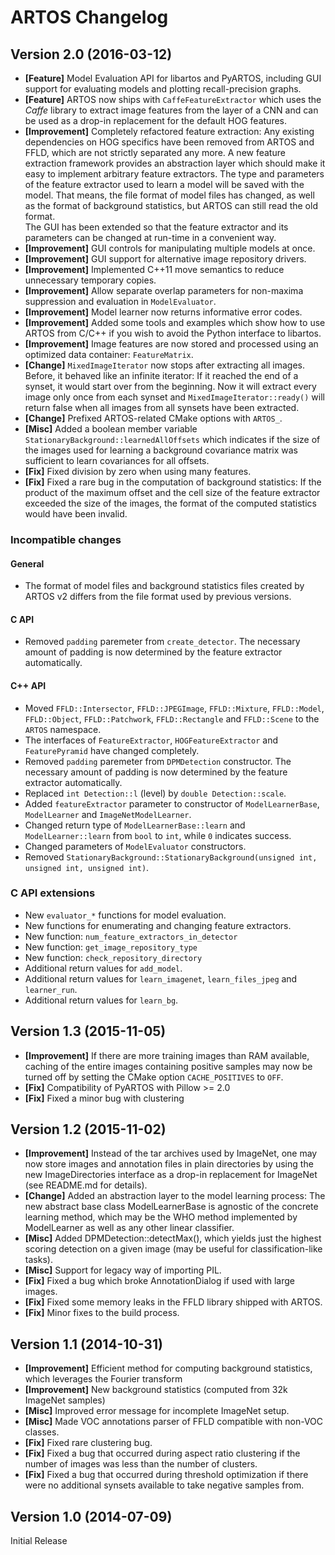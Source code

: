 ARTOS Changelog
===============

Version 2.0 (2016-03-12)
------------------------

- **[Feature]** Model Evaluation API for libartos and PyARTOS, including GUI support for evaluating models and plotting recall-precision graphs.
- **[Feature]** ARTOS now ships with `CaffeFeatureExtractor` which uses the *Caffe* library to extract image features from the layer of a CNN
  and can be used as a drop-in replacement for the default HOG features.
- **[Improvement]** Completely refactored feature extraction: Any existing dependencies on HOG specifics have been removed from ARTOS and FFLD,
  which are not strictly separated any more. A new feature extraction framework provides an abstraction layer which should make it easy
  to implement arbitrary feature extractors. The type and parameters of the feature extractor used to learn a model will be saved with the model.
  That means, the file format of model files has changed, as well as the format of background statistics, but ARTOS can still read the old format.  
  The GUI has been extended so that the feature extractor and its parameters can be changed at run-time in a convenient way.
- **[Improvement]** GUI controls for manipulating multiple models at once.
- **[Improvement]** GUI support for alternative image repository drivers.
- **[Improvement]** Implemented C++11 move semantics to reduce unnecessary temporary copies.
- **[Improvement]** Allow separate overlap parameters for non-maxima suppression and evaluation in `ModelEvaluator`.
- **[Improvement]** Model learner now returns informative error codes.
- **[Improvement]** Added some tools and examples which show how to use ARTOS from C/C++ if you wish to avoid the Python interface to libartos.
- **[Improvement]** Image features are now stored and processed using an optimized data container: `FeatureMatrix`.
- **[Change]** `MixedImageIterator` now stops after extracting all images. Before, it behaved like an infinite iterator: If it reached the end of a synset,
  it would start over from the beginning. Now it will extract every image only once from each synset and `MixedImageIterator::ready()` will return false
  when all images from all synsets have been extracted.
- **[Change]** Prefixed ARTOS-related CMake options with `ARTOS_`.
- **[Misc]** Added a boolean member variable `StationaryBackground::learnedAllOffsets` which indicates if the size of the images used for learning a
  background covariance matrix was sufficient to learn covariances for all offsets.
- **[Fix]** Fixed division by zero when using many features.
- **[Fix]** Fixed a rare bug in the computation of background statistics: If the product of the maximum offset and the cell size of the feature
  extractor exceeded the size of the images, the format of the computed statistics would have been invalid.

### Incompatible changes ###

#### General ####
- The format of model files and background statistics files created by ARTOS v2 differs from the file format used by previous versions.

#### C API ####
- Removed `padding` paremeter from `create_detector`. The necessary amount of padding is now determined by the feature extractor automatically.

#### C++ API ####
- Moved `FFLD::Intersector`, `FFLD::JPEGImage`, `FFLD::Mixture`, `FFLD::Model`, `FFLD::Object`, `FFLD::Patchwork`, `FFLD::Rectangle` and
  `FFLD::Scene` to the `ARTOS` namespace.
- The interfaces of `FeatureExtractor`, `HOGFeatureExtractor` and `FeaturePyramid` have changed completely.
- Removed `padding` paremeter from `DPMDetection` constructor. The necessary amount of padding is now determined by the feature extractor automatically.
- Replaced `int Detection::l` (level) by `double Detection::scale`.
- Added `featureExtractor` parameter to constructor of `ModelLearnerBase`, `ModelLearner` and `ImageNetModelLearner`.
- Changed return type of `ModelLearnerBase::learn` and `ModelLearner::learn` from `bool` to `int`, while `0` indicates success.
- Changed parameters of `ModelEvaluator` constructors.
- Removed `StationaryBackground::StationaryBackground(unsigned int, unsigned int, unsigned int)`.

### C API extensions ###

- New `evaluator_*` functions for model evaluation.
- New functions for enumerating and changing feature extractors.
- New function: `num_feature_extractors_in_detector`
- New function: `get_image_repository_type`
- New function: `check_repository_directory`
- Additional return values for `add_model`.
- Additional return values for `learn_imagenet`, `learn_files_jpeg` and `learner_run`.
- Additional return values for `learn_bg`.


Version 1.3 (2015-11-05)
------------------------

- **[Improvement]** If there are more training images than RAM available, caching of the entire images containing positive samples may now be turned off
  by setting the CMake option `CACHE_POSITIVES` to `OFF`.
- **[Fix]** Compatibility of PyARTOS with Pillow >= 2.0
- **[Fix]** Fixed a minor bug with clustering


Version 1.2 (2015-11-02)
------------------------

- **[Improvement]** Instead of the tar archives used by ImageNet, one may now store images and annotation files in plain directories by using the
  new ImageDirectories interface as a drop-in replacement for ImageNet (see README.md for details).
- **[Change]** Added an abstraction layer to the model learning process: The new abstract base class ModelLearnerBase is agnostic of the concrete
  learning method, which may be the WHO method implemented by ModelLearner as well as any other linear classifier.
- **[Misc]** Added DPMDetection::detectMax(), which yields just the highest scoring detection on a given image (may be useful for classification-like tasks).
- **[Misc]** Support for legacy way of importing PIL.
- **[Fix]** Fixed a bug which broke AnnotationDialog if used with large images.
- **[Fix]** Fixed some memory leaks in the FFLD library shipped with ARTOS.
- **[Fix]** Minor fixes to the build process.


Version 1.1 (2014-10-31)
------------------------

- **[Improvement]** Efficient method for computing background statistics, which leverages the Fourier transform
- **[Improvement]** New background statistics (computed from 32k ImageNet samples)
- **[Misc]** Improved error message for incomplete ImageNet setup.
- **[Misc]** Made VOC annotations parser of FFLD compatible with non-VOC classes.
- **[Fix]** Fixed rare clustering bug.
- **[Fix]** Fixed a bug that occurred during aspect ratio clustering if the number of images was less than the number of clusters.
- **[Fix]** Fixed a bug that occurred during threshold optimization if there were no additional synsets available to take negative samples from.


Version 1.0 (2014-07-09)
------------------------

Initial Release
